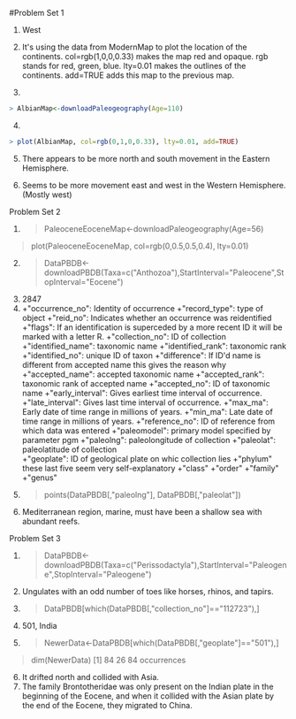#Problem Set 1
1) West

2) It's using the data from ModernMap to plot the location of the continents.  col=rgb(1,0,0,0.33) makes the map red and opaque.  rgb stands for red, green, blue.  lty=0.01 makes the outlines of the continents.  add=TRUE adds this map to the previous map.

3) 
````R
> AlbianMap<-downloadPaleogeography(Age=110)
````
4) 
````R
> plot(AlbianMap, col=rgb(0,1,0,0.33), lty=0.01, add=TRUE)
````
5) There appears to be more north and south movement in the Eastern Hemisphere.

6) Seems to be more movement east and west in the Western Hemisphere.  (Mostly west)

Problem Set 2
1) > PaleoceneEoceneMap<-downloadPaleogeography(Age=56)
> plot(PaleoceneEoceneMap, col=rgb(0,0.5,0.5,0.4), lty=0.01)
2) > DataPBDB<-downloadPBDB(Taxa=c("Anthozoa"),StartInterval="Paleocene",StopInterval="Eocene")
3) 2847
4) +"occurrence_no": Identity of occurrence 
+"record_type": type of object
+"reid_no": Indicates whether an occurrence was reidentified
+"flags": If an identification is superceded by a more recent ID it will be marked with a letter R.
+"collection_no": ID of collection
+"identified_name": taxonomic name
+"identified_rank": taxonomic rank
+"identified_no": unique ID of taxon
+"difference": If ID'd name is different from accepted name this gives the reason why
+"accepted_name": accepted taxonomic name
+"accepted_rank": taxonomic rank of accepted name
+"accepted_no": ID of taxonomic name
+"early_interval": Gives earliest time interval of occurrence.
+"late_interval": Gives last time interval of occurrence.
+"max_ma": Early date of time range in millions of years.
+"min_ma": Late date of time range in millions of years.
+"reference_no": ID of reference from which data was entered
+"paleomodel": primary model specified by parameter pgm
+"paleolng": paleolongitude of collection
+"paleolat": paleolatitude of collection       
+"geoplate": ID of geological plate on whic collection lies
+"phylum" these last five seem very self-explanatory
+"class"
+"order"
+"family"         
+"genus" 
5) > points(DataPBDB[,"paleolng"], DataPBDB[,"paleolat"])
6) Mediterranean region, marine, must have been a shallow sea with abundant reefs.

Problem Set 3
1) > DataPBDB<-downloadPBDB(Taxa=c("Perissodactyla"),StartInterval="Paleogene",StopInterval="Paleogene")
2) Ungulates with an odd number of toes like horses, rhinos, and tapirs.
3) > DataPBDB[which(DataPBDB[,"collection_no"]=="112723"),]
4) 501, India
5) > NewerData<-DataPBDB[which(DataPBDB[,"geoplate"]=="501"),]
> dim(NewerData)
[1] 84 26
84 occurrences
6) It drifted north and collided with Asia.
7) The family Brontotheridae was only present on the Indian plate in the beginning of the Eocene, and when it collided with the Asian plate by the end of the Eocene, they migrated to China.  

